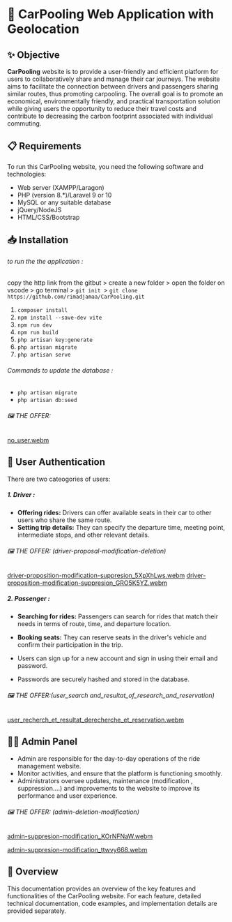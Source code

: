 #    🚗 CarPooling Web Application with Geolocation



## ✨  Objective
  **CarPooling** website is to provide a user-friendly and efficient platform for users to collaboratively share and manage their car journeys. The website aims to facilitate the connection between drivers and passengers sharing similar routes, thus promoting carpooling. The overall goal is to promote an economical, environmentally friendly, and practical transportation solution while giving users the opportunity to reduce their travel costs and contribute to decreasing the carbon footprint associated with individual commuting.

## 📋 Requirements
To run this CarPooling website, you need the following software and technologies:

- Web server (XAMPP/Laragon)
- PHP (version 8.*)/Laravel 9 or 10
- MySQL or any suitable database
- jQuery/NodeJS
- HTML/CSS/Bootstrap

## 📥  Installation
######  to run the the application :
copy the http link from the gitbut > create a new folder > open the folder on vscode > go terminal > ```git init ```> ```git clone https://github.com/rimadjamaa/CarPooling.git```
1. ```composer install```
2.  ```npm install --save-dev vite```
3.  ```npm run dev```
4.  ```npm run build```
5.  ```php artisan key:generate```
6.  ```php artisan migrate ```
7.  ```php artisan serve```

###### Commands to update the database :
- ```php artisan migrate```
- ```php artisan db:seed```
  
###### 🖼️ THE OFFER:
[no_user.webm](https://github.com/rimadjamaa/CarPooling/assets/101057665/4b27512e-51b3-4267-a05c-a0ba40540308)

## 🧑 User  Authentication
There are two cateogories of users:
 ##### 1. Driver :  
 -  **Offering rides:** Drivers can offer available seats in their car to other users who share the same route.
 -  **Setting trip details:** They can specify the departure time, meeting point, intermediate stops, and other relevant details.
 
###### 🖼️ THE OFFER: (driver-proposal-modification-deletion)
[driver-proposition-modification-suppresion_5XpXhLws.webm](https://github.com/rimadjamaa/CarPooling/assets/101057665/0a7d657b-e42a-4de7-8b5d-7914a4523973)
[driver-proposition-modification-suppresion_GRO5K5YZ.webm](https://github.com/rimadjamaa/CarPooling/assets/101057665/4a2834de-5e00-49c3-89cf-7c0bcc37808e)

##### 2. Passenger :  
 -  **Searching for rides:** Passengers can search for rides that match their needs in terms of route, time, and departure location.
 -  **Booking seats:** They can reserve seats in the driver's vehicle and confirm their participation in the trip.
 
  - Users can sign up for a new account and sign in using their email and password.
  - Passwords are securely hashed and stored in the database.
    
  ###### 🖼️ THE OFFER:(user_search and_resultat_of_research_and_reservation)
[user_recherch_et_resultat_derecherche_et_reservation.webm](https://github.com/rimadjamaa/CarPooling/assets/101057665/2f7738df-0d4c-4083-b8f8-69bf1f4213f4)

## 👨‍💼 Admin Panel
- Admin are responsible for the day-to-day operations of the ride management website.
- Monitor activities, and ensure that the platform is functioning smoothly.
- Administrators oversee updates, maintenance (modification , suppression....) and improvements to the website to improve its performance and user experience.

###### 🖼️ THE OFFER:  (admin-deletion-modification)
[admin-suppresion-modification_KOrNFNaW.webm](https://github.com/rimadjamaa/CarPooling/assets/101057665/9f1728d8-e7f5-4d14-859f-e896ed5ed54e)

[admin-suppresion-modification_ttwvy668.webm](https://github.com/rimadjamaa/CarPooling/assets/101057665/f4b4b974-7703-4958-88ca-90c73af655e1)




## 📖  Overview
This documentation provides an overview of the key features and functionalities of the CarPooling website. For each feature, detailed technical documentation, code examples, and implementation details are provided separately.
